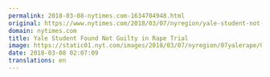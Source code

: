 ```yaml
---
permalink: 2018-03-08-nytimes.com-1634704948.html
original: https://www.nytimes.com/2018/03/07/nyregion/yale-student-not-guilty-saifullah-khan.html?partner=rss&amp;emc=rss
domain: nytimes.com
title: Yale Student Found Not Guilty in Rape Trial
image: https://static01.nyt.com/images/2018/03/07/nyregion/07yalerape/07yalerape-mediumThreeByTwo440.jpg
date: 2018-03-08 02:07:09
translations: en
---
```


